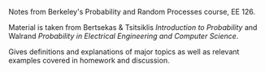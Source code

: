 Notes from Berkeley's Probability and Random Processes course, EE 126.

Material is taken from Bertsekas & Tsitsiklis _Introduction to Probability_ and Walrand _Probability in Electrical Engineering and Computer Science_.

Gives definitions and explanations of major topics as well as relevant examples covered in homework and discussion.
